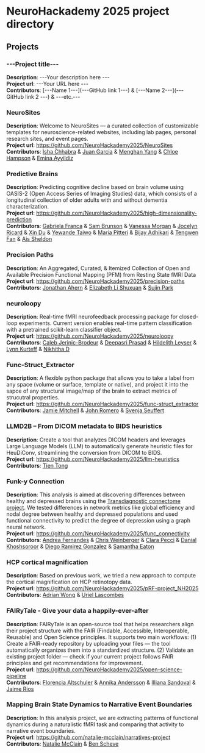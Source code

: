 # NeuroHackademy 2025 project directory

## Projects

<!-- 
INSTRUCTIONS: COPY THE EXAMPLE BELOW AND REPLACE ALL THE ITEMS BETWEEN TRIPLE-DASHES ("---") WITH YOUR PROJECT INFORMATION 
-->

### ---Project title---
**Description**: ---Your description here ---  \
**Project url**: ---Your URL here --- \
**Contributors**: [---Name 1---](---GitHub link 1---) & [---Name 2---](---GitHub link 2 ---) & ---etc.---

<!-- -->
### NeuroSites
**Description**: Welcome to NeuroSites — a curated collection of customizable templates for neuroscience-related websites, including lab pages, personal research sites, and event pages. \
**Project url**: https://github.com/NeuroHackademy2025/NeuroSites \
**Contributors**: [Isha Chhabra](https://github.com/ishachhabra1) & [Juan Garcia](https://github.com/Jupablo93) & [Menghan Yang](https://github.com/Menghan-Yang) & [Chloe Hampson](https://github.com/chlohamp) & [Emina Ayyildiz](https://github.com/eminaayyildiz) 

### Predictive Brains
**Description**: Predicting cognitive decline based on brain volume using OASIS-2 (Open Access Series of Imaging Studies) data, which consists of a longitudinal collection of older adults with and without dementia characterization. \
**Project url**: https://github.com/NeuroHackademy2025/high-dimensionality-prediction  \
**Contributors**: [Gabriela Franca](https://github.com/GabrielaFranca) & [Sam Brunson](https://github.com/brunsons98) & [Vanessa Morgan](https://github.com/vanessatmorgan) & 
[Jocelyn Ricard](https://github.com/ricardjocelyn) & [Xin Du](https://github.com/NotDX) & [Yewande Taiwo](https://github.com/ytaiwo) & [Maria Pitteri](https://github.com/mariacpitteri) & [Bijay Adhikari](https://github.com/bjayadikari) & [Tengwen Fan](https://github.com/tengwenfan) & [Ais Sheldon](https://github.com/ais-sheldon)  

### Precision Paths
**Description**: An Aggregated, Curated, & Itemized Collection of Open and Available Precision Functional Mapping (PFM) from Resting State fMRI Data \
**Project url**: https://github.com/NeuroHackademy2025/precision-paths \
**Contributors**: [Jonathan Ahern](https://github.com/j0n-a) & [Elizabeth Li Shuxuan](https://github.com/elizabeth-li-shuxuan) & [Sujin Park](https://github.com/suezaan)

### neuroloopy
**Description**: Real-time fMRI neurofeedback processing package for closed-loop experiments. Current version enables real-time pattern classification with a pretrained scikit-learn classifier object. \
**Project url**: https://github.com/NeuroHackademy2025/neuroloopy  \
**Contributors**: [Caleb Jerinic-Brodeur](https://github.com/cjerinic) & [Deepasri Prasad](https://github.com/prasadee) & [Hildelith Leyser](https://github.com/hildieleyser) & [Lynn Kurteff](https://github.com/kurteff) & [Nikhitha D](https://github.com/NikhithaD26)

### Func-Struct_Extractor
**Description**: A flexible python package that allows you to take a label from any space (volume or surface, template or native), and project it into the sapce of any structural image/map of the brain to extract metrics of strucutral properties. \
**Project url**: https://github.com/NeuroHackademy2025/func-struct_extractor \
**Contributors**: [Jamie Mitchell](https://github.com/jamielmitchell) & [John Romero](https://github.com/johndromero) & [Svenja Seuffert](https://github.com/svenjaseuffert)

### LLMD2B – From DICOM metadata to BIDS heuristics
**Description**: Create a tool that analyzes DICOM headers and leverages Large Language Models (LLM) to automatically generate heuristic files for HeuDiConv, streamlining the conversion from DICOM to BIDS.  \
**Project url**: https://github.com/NeuroHackademy2025/llm-heuristics \
**Contributors**: [Tien Tong](https://github.com/tien-tong)

### Funk-y Connection
**Description**: This analysis is aimed at discovering differences between healthy and depressed brains using the [Transdiagnostic connectome project](https://openneuro.org/datasets/ds005237/versions/1.1.3). We tested differences in network metrics like global efficiency and nodal degree between healthy and depressed populations and used functional connectivity to predict the degree of depression using a graph neural network.   \
**Project url**: https://github.com/NeuroHackademy2025/func_connectivity \
**Contributors**: [Andrea Fernandes](https://github.com/a-ferfer) & [Chris Weinberger](https://github.com/chris-weinberger) & [Clara Pecci](https://github.com/clarapecci) & [Danial Khoshsoroor](https://github.com/Danialkh96) & [Diego Ramirez Gonzalez](https://github.com/diramigo) & [Samantha Eaton](https://github.com/SamanthasCodes) 

### HCP cortical magnification
**Description**: Based on previous work, we tried a new approach to compute the cortical magnification on HCP retinotopy data. \
**Project url**: https://github.com/NeuroHackademy2025/pRF-project_NH2025 \
**Contributors**: [Adrian Wong](https://github.com/adrianwong111) & [Uriel Lascombes](https://github.com/ulascombes)

### FAIRyTale - Give your data a happily-ever-after
**Description**: FAIRyTale is an open-source tool that helps researchers align their project structure with the FAIR (Findable, Accessible, Interoperable, Reusable) and Open Science principles. It supports two main workflows: (1) Create a FAIR-ready repository by uploading your files — the tool automatically organizes them into a standardized structure. (2) Validate an existing project folder — check if your current project follows FAIR principles and get recommendations for improvement. \
**Project url**: https://github.com/NeuroHackademy2025/open-science-pipeline \
**Contributors**: [Florencia Altschuler](https://github.com/florenciaaltschuler) & [Annika Andersson](https://github.com/Ahandersson) & [Illiana Sandoval](https://github.com/Iliana060996) & [Jaime Rios](https://github.com/Rios-Jaime)

### Mapping Brain State Dynamics to Narrative Event Boundaries
**Description**: In this analysis project, we are extracting patterns of functional dynamics during a naturalistic fMRI task and comparing that activity to narrative event boundaries.  \
**Project url**: https://github.com/natalie-mcclain/narratives-project \
**Contributors**: [Natalie McClain](https://github.com/natalie-mcclain) & [Ben Scheve](https://github.com/bfscheve)

